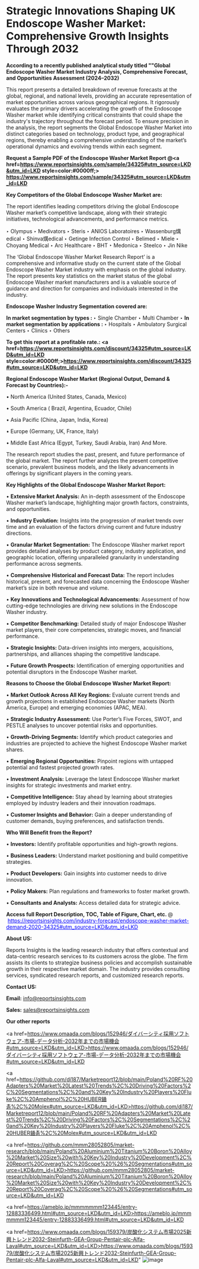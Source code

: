 # Strategic Innovations Shaping UK Endoscope Washer Market: Comprehensive Growth Insights Through 2032

<strong>According to a recently published analytical study titled ""Global Endoscope Washer Market Industry Analysis, Comprehensive Forecast, and Opportunities Assessment (2024–2032)</strong>

This report presents a detailed breakdown of revenue forecasts at the global, regional, and national levels, providing an accurate representation of market opportunities across various geographical regions. It rigorously evaluates the primary drivers accelerating the growth of the Endoscope Washer market while identifying critical constraints that could shape the industry's trajectory throughout the forecast period. To ensure precision in the analysis, the report segments the Global Endoscope Washer Market into distinct categories based on technology, product type, and geographical regions, thereby enabling a comprehensive understanding of the market’s operational dynamics and evolving trends within each segment.

<strong>Request a Sample PDF of the Endoscope Washer Market Report </strong><strong>@<a href=https://www.reportsinsights.com/sample/34325#utm_source=LKD&utm_id=LKD style=color:#0000ff;> https://www.reportsinsights.com/sample/34325#utm_source=LKD&utm_id=LKD</a></strong></font>

<strong>Key Competitors of the Global Endoscope Washer Market are:</strong>

The report identifies leading competitors driving the global Endoscope Washer market’s competitive landscape, along with their strategic initiatives, technological advancements, and performance metrics.

‣ Olympus
‣ Medivators
‣ Steris
‣ ANIOS Laboratoires
‣ Wassenburg燤edical
‣ Shinva燤edical
‣ Getinge Infection Control
‣ Belimed
‣ Miele
‣ Choyang Medical
‣ Arc Healthcare
‣ BHT
‣ Medonica
‣ Steelco
‣ Jin Nike

The ‘Global Endoscope Washer Market Research Report’ is a comprehensive and informative study on the current state of the Global Endoscope Washer Market industry with emphasis on the global industry. The report presents key statistics on the market status of the global Endoscope Washer market manufacturers and is a valuable source of guidance and direction for companies and individuals interested in the industry.

<strong>Endoscope Washer Industry Segmentation covered are:</strong>

<strong>In market segmentation by types : </strong>
‣ Single Chamber
‣ Multi Chamber
‣ 
<strong>In market segmentation by applications : </strong>
‣ Hospitals
‣ Ambulatory Surgical Centers
‣ Clinics
‣ Others

<strong>To get this report at a profitable rate.: <a href=https://www.reportsinsights.com/discount/34325#utm_source=LKD&utm_id=LKD style=color:#0000ff;>https://www.reportsinsights.com/discount/34325#utm_source=LKD&utm_id=LKD</a></strong></font>

<strong>Regional Endoscope Washer Market (Regional Output, Demand &amp; Forecast by Countries):-</strong>

• North America (United States, Canada, Mexico)

• South America ( Brazil, Argentina, Ecuador, Chile)

• Asia Pacific (China, Japan, India, Korea)

• Europe (Germany, UK, France, Italy)

• Middle East Africa (Egypt, Turkey, Saudi Arabia, Iran) And More.

The research report studies the past, present, and future performance of the global market. The report further analyzes the present competitive scenario, prevalent business models, and the likely advancements in offerings by significant players in the coming years.

<strong>Key Highlights of the Global Endoscope Washer Market Report:</strong>

• <strong>Extensive Market Analysis:</strong> An in-depth assessment of the Endoscope Washer market’s landscape, highlighting major growth factors, constraints, and opportunities.

• <strong>Industry Evolution:</strong> Insights into the progression of market trends over time and an evaluation of the factors driving current and future industry directions.

• <strong>Granular Market Segmentation:</strong> The Endoscope Washer market report provides detailed analyses by product category, industry application, and geographic location, offering unparalleled granularity in understanding performance across segments.

• <strong>Comprehensive Historical and Forecast Data:</strong> The report includes historical, present, and forecasted data concerning the Endoscope Washer market’s size in both revenue and volume.

• <strong>Key Innovations and Technological Advancements:</strong> Assessment of how cutting-edge technologies are driving new solutions in the Endoscope Washer industry.

• <strong>Competitor Benchmarking:</strong> Detailed study of major Endoscope Washer market players, their core competencies, strategic moves, and financial performance.

• <strong>Strategic Insights:</strong> Data-driven insights into mergers, acquisitions, partnerships, and alliances shaping the competitive landscape.

• <strong>Future Growth Prospects:</strong> Identification of emerging opportunities and potential disruptors in the Endoscope Washer market.

<strong>Reasons to Choose the Global Endoscope Washer Market Report:</strong>

• <strong>Market Outlook Across All Key Regions:</strong> Evaluate current trends and growth projections in established Endoscope Washer markets (North America, Europe) and emerging economies (APAC, MEA).

• <strong>Strategic Industry Assessment:</strong> Use Porter’s Five Forces, SWOT, and PESTLE analyses to uncover potential risks and opportunities.

• <strong>Growth-Driving Segments:</strong> Identify which product categories and industries are projected to achieve the highest Endoscope Washer market shares.

• <strong>Emerging Regional Opportunities:</strong> Pinpoint regions with untapped potential and fastest projected growth rates.

• <strong>Investment Analysis:</strong> Leverage the latest Endoscope Washer market insights for strategic investments and market entry.

• <strong>Competitive Intelligence:</strong> Stay ahead by learning about strategies employed by industry leaders and their innovation roadmaps.

• <strong>Customer Insights and Behavior:</strong> Gain a deeper understanding of customer demands, buying preferences, and satisfaction trends.

<strong>Who Will Benefit from the Report?</strong>

• <strong>Investors:</strong> Identify profitable opportunities and high-growth regions.

• <strong>Business Leaders:</strong> Understand market positioning and build competitive strategies.

• <strong>Product Developers:</strong> Gain insights into customer needs to drive innovation.

• <strong>Policy Makers:</strong> Plan regulations and frameworks to foster market growth.

• <strong>Consultants and Analysts:</strong> Access detailed data for strategic advice.
</ul>
<strong>Access full Report Description, TOC, Table of Figure, Chart, etc. </strong>@  <a href=https://reportsinsights.com/industry-forecast/endoscope-washer-market-demand-2020-34325#utm_source=LKD&utm_id=LKD style=color:#0000ff;>https://reportsinsights.com/industry-forecast/endoscope-washer-market-demand-2020-34325#utm_source=LKD&utm_id=LKD</a></font>

<strong><strong>About US</strong>:</strong>

Reports Insights is the leading research industry that offers contextual and data-centric research services to its customers across the globe. The firm assists its clients to strategize business policies and accomplish sustainable growth in their respective market domain. The industry provides consulting services, syndicated research reports, and customized research reports.

<strong>Contact US:</strong>

<p class=""""><b>Email:</b> <a href=mailto:info@reportsinsights.com>info@reportsinsights.com</a></p>
<p class=""""><b>Sales:</b> <a href=mailto:sales@reportsinsights.com>sales@reportsinsights.com</a></p>

<strong>Our other reports</strong>

<a href=https://www.omaada.com/blogs/152946/ダイバーシティ採用ソフトウェア-市場-データ分析-2032年までの市場機会#utm_source=LKD&utm_id=LKD>https://www.omaada.com/blogs/152946/ダイバーシティ採用ソフトウェア-市場-データ分析-2032年までの市場機会#utm_source=LKD&utm_id=LKD</a>

<a href=https://github.com/di187/Marketreport12/blob/main/Poland%20RF%20Adapters%20Market%20Latest%20Trends%2C%20Driving%20Factors%2C%20Segmentations%2C%20and%20Key%20Industry%20Players%20Fluke%2C%20Amphenol%2C%20HUBER䥁촑%2C%20Molex#utm_source=LKD&utm_id=LKD>https://github.com/di187/Marketreport12/blob/main/Poland%20RF%20Adapters%20Market%20Latest%20Trends%2C%20Driving%20Factors%2C%20Segmentations%2C%20and%20Key%20Industry%20Players%20Fluke%2C%20Amphenol%2C%20HUBER䥁촑%2C%20Molex#utm_source=LKD&utm_id=LKD</a>

<a href=https://github.com/mmm28052805/market-research/blob/main/Poland%20Aluminium%20Titanium%20Boron%20Alloy%20Market%20Size%20with%20Key%20Industry%20Development%2C%20Report%20Coverag%2C%20Scope%20%26%20Segmentations#utm_source=LKD&utm_id=LKD>https://github.com/mmm28052805/market-research/blob/main/Poland%20Aluminium%20Titanium%20Boron%20Alloy%20Market%20Size%20with%20Key%20Industry%20Development%2C%20Report%20Coverag%2C%20Scope%20%26%20Segmentations#utm_source=LKD&utm_id=LKD</a>

<a href=https://ameblo.jp/mmmmmmm123445/entry-12883336499.html#utm_source=LKD&utm_id=LKD>https://ameblo.jp/mmmmmmm123445/entry-12883336499.html#utm_source=LKD&utm_id=LKD</a>

<a href=https://www.omaada.com/blogs/159379/炭酸化システム市場2025新興トレンド2032-Steinfurth-GEA-Group-Pentair-plc-Alfa-Laval#utm_source=LKD&utm_id=LKD>https://www.omaada.com/blogs/159379/炭酸化システム市場2025新興トレンド2032-Steinfurth-GEA-Group-Pentair-plc-Alfa-Laval#utm_source=LKD&utm_id=LKD</a>"
![image](https://github.com/user-attachments/assets/a3b21992-a451-4f53-8bc2-7717842d2bb6)
